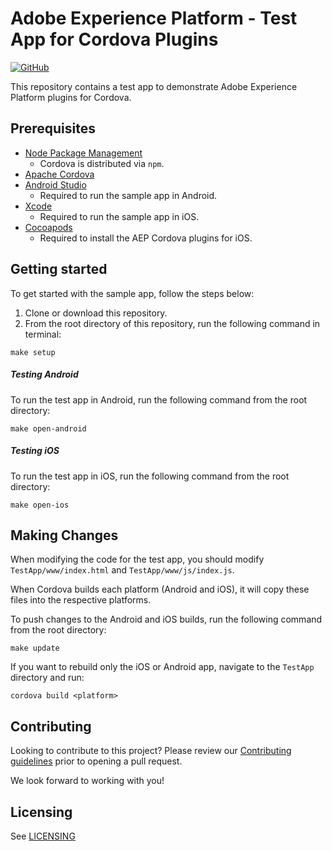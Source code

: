 # Adobe Experience Platform - Test App for Cordova Plugins

<!-- [![CI](https://github.com/adobe/cordova-acpsample/workflows/CI/badge.svg)](https://github.com/adobe/cordova-acpsample/actions) 

-->

[![GitHub](https://img.shields.io/github/license/adobe/cordova-acpsample)](https://github.com/adobe/cordova-acpsample/blob/master/LICENSE)

This repository contains a test app to demonstrate Adobe Experience Platform plugins for Cordova.

## Prerequisites

- [Node Package Management](https://www.npmjs.com/)
    - Cordova is distributed via `npm`.
- [Apache Cordova](https://cordova.apache.org/#getstarted)
- [Android Studio](https://developer.android.com/studio/)
    - Required to run the sample app in Android.
- [Xcode](https://apps.apple.com/us/app/xcode/id497799835)
    - Required to run the sample app in iOS.
- [Cocoapods](https://cocoapods.org/)
    - Required to install the AEP Cordova plugins for iOS.

## Getting started

To get started with the sample app, follow the steps below:

1. Clone or download this repository.
1. From the root directory of this repository, run the following command in terminal:
```
make setup
```

##### Testing Android

To run the test app in Android, run the following command from the root directory:

 ```
make open-android
 ```

##### Testing iOS

To run the test app in iOS, run the following command from the root directory:

```
make open-ios
```

## Making Changes

When modifying the code for the test app, you should modify `TestApp/www/index.html` and `TestApp/www/js/index.js`.

When Cordova builds each platform (Android and iOS), it will copy these files into the respective platforms.

To push changes to the Android and iOS builds, run the following command from the root directory:

```
make update
```

If you want to rebuild only the iOS or Android app, navigate to the `TestApp` directory and run:

```
cordova build <platform>
```

## Contributing

Looking to contribute to this project? Please review our [Contributing guidelines](.github/CONTRIBUTING.md) prior to opening a pull request.  

We look forward to working with you!

## Licensing  

See [LICENSING](LICENSE)
